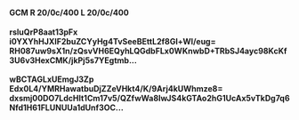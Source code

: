 #### GCM R 20/0c/400 L 20/0c/400
**rsluQrP8aat13pFx**<br/>**i0YXYhHJXIF2buZCYyHg4TvSeeBEttL2f8Gl+WI/eug=**<br/>**RH087uw9sX1n/zQsvVH6EQyhLQGdbFLx0WKnwbD+TRbSJ4ayc98KcKf3U6v3HexCMK/jkPj5s7YEgtmb...**<br/><br/>
**wBCTAGLxUEmgJ3Zp**<br/>**Edx0L4/YMRHawatbuDjZZeVHkt4/K/9Arj4kUWhmze8=**<br/>**dxsmj00DO7LdcHlt1Cm17v5/QZfwWa8IwJS4kGTAo2hG1UcAx5vTkDg7q6Nfd1H61FLUNUUa1dUnf3OC...**